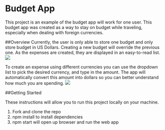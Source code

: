 # Budget App

This project is an example of the budget app will work for one user. This budget app was created as a way to stay on budget while traveling, especially when dealing with foreign currencies. 




##Overview
Currently, the user is only able to store one budget and only store budget in US Dollars.  Creating a new budget will override the previous one. As the expenses are created, they are displayed in an easy-to-read list.
<img src="./images/BudgetAppScreeShot.png"/>

To create an expense using different currencies you can use the dropdown list to pick the desired currency, and type in the amount. The app will automatically convert this amount into dollars so you can better understand how much you are spending.
<img src="./images/conversionScreenShot.png"/>

##Getting Started

These instructions will allow you to run this project locally on your machine.

1. Fork and clone the repo
1. npm install to install dependencies
1. npm start will open up browser and run the web app

